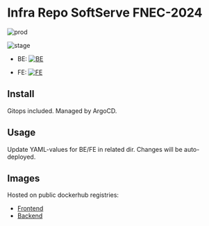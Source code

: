 # Infra Repo SoftServe FNEC-2024
![prod](https://uptime.dnull.systems/api/badge/13/status?style=for-the-badge&label=prod)


![stage](https://uptime.dnull.systems/api/badge/15/status?style=for-the-badge&label=stage)

- BE: [![BE](https://argocd.dnull.systems/api/badge?name=fect-be-stage)](https://argocd.dnull.systems/applications/fect-be-stage)

- FE: [![FE](https://argocd.dnull.systems/api/badge?name=fect-fe-stage)](https://argocd.dnull.systems/applications/fect-fe-stage)


## Install
Gitops included. Managed by ArgoCD.

## Usage
Update YAML-values for BE/FE in related dir.
Changes will be auto-deployed.

## Images
Hosted on public dockerhub registries:

- [Frontend](https://hub.docker.com/r/2xnone/appelsin-fe)
- [Backend](https://hub.docker.com/r/2xnone/appelsin-be)
